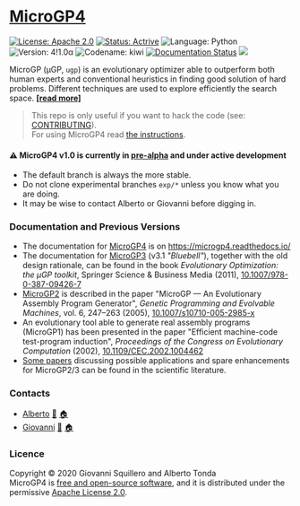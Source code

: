 [MicroGP4](https://squillero.github.io/microgp4/)
==========

[![License: Apache 2.0](https://img.shields.io/badge/license-apache--2.0-green.svg)](https://opensource.org/licenses/Apache-2.0) 
[![Status: Actrive](https://img.shields.io/badge/status-active-brightgreen.svg)](https://github.com/squillero/microgp3)
![Language: Python](https://img.shields.io/badge/language-python-blue.svg)
![Version: 4!1.0α](https://img.shields.io/badge/version-4!1.0α-orange.svg)
![Codename: kiwi](https://img.shields.io/badge/codename-kiwi-orange.svg)
[![Documentation Status](https://readthedocs.org/projects/microgp4/badge/?version=pre-alpha)](https://microgp4.readthedocs.io/en/pre-alpha/?badge=pre-alpha)
![](https://www.google-analytics.com/collect?v=1&t=pageview&tid=UA-28094298-6&cid=4f34399f-f437-4f67-9390-61c649f9b8b2&dp=1)

MicroGP (µGP, `ugp`) is an evolutionary optimizer able to outperform both human experts and conventional heuristics in finding good solution of hard problems. Different techniques are used to explore efficiently the search space. [**[read more]**](https://squillero.github.io/microgp4/)

> This repo is only useful if you want to hack the code (see: [CONTRIBUTING](CONTRIBUTING.md)).  
> For using MicroGP4 read [the instructions](https://microgp4.readthedocs.io/).  

#### :warning: MicroGP4 v1.0 is currently in [pre-alpha](https://en.wikipedia.org/wiki/Software_release_life_cycle#Pre-alpha) and under active development

* The default branch is always the more stable.
* Do not clone experimental branches `exp/*` unless you know what you are doing.
* It may be wise to contact Alberto or Giovanni before digging in.

### Documentation and Previous Versions

* The documentation for [MicroGP4](https://squillero.github.io/microgp4/) is on https://microgp4.readthedocs.io/
* The documentation for [MicroGP3](http://ugp3.sourceforge.net/) (v3.1 *"Bluebell"*), together with the old design rationale, can be found in the book *Evolutionary Optimization: the µGP toolkit*, Springer Science & Business Media (2011), [10.1007/978-0-387-09426-7](https://www.doi.org/10.1007/978-0-387-09426-7)
* [MicroGP2](https://github.com/squillero/microgp2) is described in the paper "MicroGP — An Evolutionary Assembly Program Generator", *Genetic Programming and Evolvable Machines*,  vol. 6, 247–263 (2005), [10.1007/s10710-005-2985-x](http://dx.doi.org/10.1007/s10710-005-2985-x)
* An evolutionary tool able to generate real assembly programs (MicroGP1) has been presented in the paper "Efficient machine-code test-program induction", *Proceedings of the Congress on Evolutionary Computation* (2002), [10.1109/CEC.2002.1004462](http://dx.doi.org/10.1109/CEC.2002.1004462)
* [Some papers](https://scholar.google.com/scholar?q=%28+MicroGP+OR+%C2%B5GP+OR+ugp3+%29+AND+%28+Squillero+OR+Tonda+OR+Sanchez+OR+Schillaci+%29) discussing possible applications and spare enhancements for MicroGP2/3 can be found in the scientific literature.

### Contacts

* [Alberto](https://github.com/albertotonda/)  [:email:](mailto:alberto.tonda@inra.fr) [:house:](https://www.researchgate.net/profile/Alberto_Tonda)
* [Giovanni](https://github.com/squillero) [:email:](mailto:squillero@polito.it) [:house:](https://staff.polito.it/giovanni.squillero/)

### Licence
Copyright © 2020 Giovanni Squillero and Alberto Tonda  
MicroGP4 is [free and open-source software](https://en.wikipedia.org/wiki/Free_and_open-source_software), and it is distributed under the permissive [Apache License 2.0](https://www.tldrlegal.com/l/apache2).
